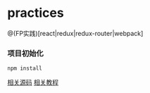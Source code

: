 # practices
@(FP实践)[react|redux|redux-router|webpack]

### 项目初始化
``` 项目初始化
npm install
```
[相关源码](https://github.com/yinker)
[相关教程](https://github.com/tech-books)